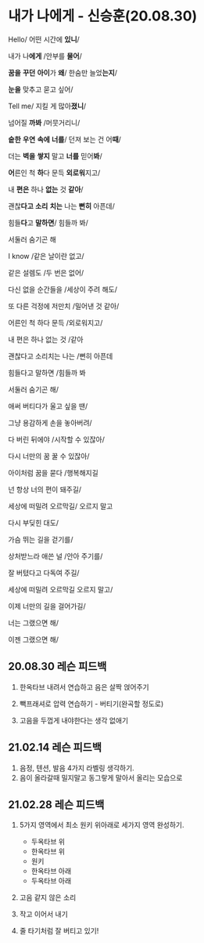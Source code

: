 # 내가 나에게 - 신승훈(20.08.30)

Hello/ 어떤 시간에 **있니**/

내가 나**에게** /안부를 **물어**/

**꿈을** **꾸던** **아이**가 **왜**/ 한숨만 늘었**는지**/

**눈을** 맞추고 묻고 싶어/



Tell me/ 지킬 게 많아**졌니**/

넘어질 **까봐** /머뭇거리니/

**숱한** **우연** **속에** **너를**/ 던져 보는 건 어**때**/

더는 **벽을** **쌓지** 말고 **너를** 믿어**봐**/



**어**른인 척 **하**다 문득 **외로워**지고/

내 **편은** 하나 **없는** 것 **같아**/

괜찮**다고** **소리** **치는** 나는 **뻔히** 아픈데/ 

힘들**다**고 **말하면**/ 힘들까 봐/

서둘러 숨기곤 해 



I know /같은 날이란 없고/

같은 설렘도 /두 번은 없어/

다신 없을 순간들을 /세상이 주려 해도/

또 다른 걱정에 저만치 /밀어낸 것 같아/

어른인 척 하다 문득 /외로워지고/

내 편은 하나 없는 것 /같아

괜찮다고 소리치는 나는 /뻔히 아픈데

힘들다고 말하면 /힘들까 봐

서둘러 숨기곤 해/



애써 버티다가 울고 싶을 땐/

그냥 용감하게 손을 놓아버려/

다 버린 뒤에야 /시작할 수 있잖아/

다시 너만의 꿈 꿀 수 있잖아/

아이처럼 꿈을 묻다 /행복해지길

넌 항상 너의 편이 돼주길/

세상에 떠밀려 오르막길/ 오르지 말고

다시 부딪힌 대도/

가슴 뛰는 길을 걷기를/

상처받느라 애쓴 널 /안아 주기를/

잘 버텼다고 다독여 주길/

세상에 떠밀려 오르막길 오르지 말고/

이제 너만의 길을 걸어가길/

너는 그랬으면 해/

이젠 그랬으면 해/



## 20.08.30 레슨 피드백

1. 한옥타브 내려서 연습하고 음은 살짝 얹어주기

2. 빽프래셔로 압력 연습하기 - 버티기(완곡할 정도로)

3. 고음을 두껍게 내야한다는 생각 없애기



## 21.02.14 레슨 피드백

1. 음정, 텐션, 발음 4가지 라벨링 생각하기.
2. 음이 올라갈때 밀지말고 동그랗게 말아서 올리는 모습으로



## 21.02.28 레슨 피드백

1. 5가지 영역에서 최소 원키 위아래로 세가지 영역 완성하기.
   - 두옥타브 위
   - 한옥타브 위
   - 원키
   - 한옥타브 아래
   - 두옥타브 아래

2. 고음 같지 않은 소리
3. 작고 이어서 내기
4. 줄 타기처럼 잘 버티고 있기!